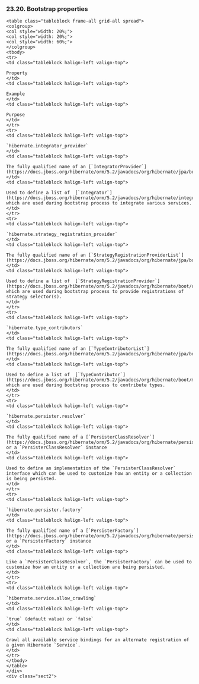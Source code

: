 ### 23.20. Bootstrap properties

    <table class="tableblock frame-all grid-all spread">
    <colgroup>
    <col style="width: 20%;">
    <col style="width: 20%;">
    <col style="width: 60%;">
    </colgroup>
    <tbody>
    <tr>
    <td class="tableblock halign-left valign-top">

    Property
    </td>
    <td class="tableblock halign-left valign-top">

    Example
    </td>
    <td class="tableblock halign-left valign-top">

    Purpose
    </td>
    </tr>
    <tr>
    <td class="tableblock halign-left valign-top">

    `hibernate.integrator_provider`
    </td>
    <td class="tableblock halign-left valign-top">

    The fully qualified name of an [`IntegratorProvider`](https://docs.jboss.org/hibernate/orm/5.2/javadocs/org/hibernate/jpa/boot/spi/IntegratorProvider.html)
    </td>
    <td class="tableblock halign-left valign-top">

    Used to define a list of  [`Integrator`](https://docs.jboss.org/hibernate/orm/5.2/javadocs/org/hibernate/integrator/spi/Integrator.html) which are used during bootstrap process to integrate various services.
    </td>
    </tr>
    <tr>
    <td class="tableblock halign-left valign-top">

    `hibernate.strategy_registration_provider`
    </td>
    <td class="tableblock halign-left valign-top">

    The fully qualified name of an [`StrategyRegistrationProviderList`](https://docs.jboss.org/hibernate/orm/5.2/javadocs/org/hibernate/jpa/boot/spi/StrategyRegistrationProviderList.html)
    </td>
    <td class="tableblock halign-left valign-top">

    Used to define a list of  [`StrategyRegistrationProvider`](https://docs.jboss.org/hibernate/orm/5.2/javadocs/org/hibernate/boot/registry/selector/StrategyRegistrationProvider.html) which are used during bootstrap process to provide registrations of strategy selector(s).
    </td>
    </tr>
    <tr>
    <td class="tableblock halign-left valign-top">

    `hibernate.type_contributors`
    </td>
    <td class="tableblock halign-left valign-top">

    The fully qualified name of an [`TypeContributorList`](https://docs.jboss.org/hibernate/orm/5.2/javadocs/org/hibernate/jpa/boot/spi/TypeContributorList.html)
    </td>
    <td class="tableblock halign-left valign-top">

    Used to define a list of  [`TypeContributor`](https://docs.jboss.org/hibernate/orm/5.2/javadocs/org/hibernate/boot/model/TypeContributor.html) which are used during bootstrap process to contribute types.
    </td>
    </tr>
    <tr>
    <td class="tableblock halign-left valign-top">

    `hibernate.persister.resolver`
    </td>
    <td class="tableblock halign-left valign-top">

    The fully qualified name of a [`PersisterClassResolver`](https://docs.jboss.org/hibernate/orm/5.2/javadocs/org/hibernate/persister/spi/PersisterClassResolver.html) or a `PersisterClassResolver` instance
    </td>
    <td class="tableblock halign-left valign-top">

    Used to define an implementation of the `PersisterClassResolver` interface which can be used to customize how an entity or a collection is being persisted.
    </td>
    </tr>
    <tr>
    <td class="tableblock halign-left valign-top">

    `hibernate.persister.factory`
    </td>
    <td class="tableblock halign-left valign-top">

    The fully qualified name of a [`PersisterFactory`](https://docs.jboss.org/hibernate/orm/5.2/javadocs/org/hibernate/persister/spi/PersisterFactory.html) or a `PersisterFactory` instance
    </td>
    <td class="tableblock halign-left valign-top">

    Like a `PersisterClassResolver`, the `PersisterFactory` can be used to customize how an entity or a collection are being persisted.
    </td>
    </tr>
    <tr>
    <td class="tableblock halign-left valign-top">

    `hibernate.service.allow_crawling`
    </td>
    <td class="tableblock halign-left valign-top">

    `true` (default value) or `false`
    </td>
    <td class="tableblock halign-left valign-top">

    Crawl all available service bindings for an alternate registration of a given Hibernate `Service`.
    </td>
    </tr>
    </tbody>
    </table>
    </div>
    <div class="sect2">